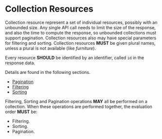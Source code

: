 # Collection Resources

Collection resource represent a set of individual resources, possibly with an unbounded size. Any single API call needs to limit the size of the response, and also the time to compute the response, so unbounded collections must support pagination. Collection resources also may have special parameters for filtering and sorting. Collection resources __MUST__ be given plural names, unless a plural is not available (like _furniture_).

Every resource **SHOULD** be identified by an identifier, called `id` in the response data.

Details are found in the following sections.

+ [Pagination](Pagination.md)
+ [Filtering](Filtering.md)
+ [Sorting](Sorting.md)

Filtering, Sorting and Pagination operations **MAY** all be performed on a collection. When these operations are performed together, the evaluation order **MUST** be:

+ Filtering.
+ Sorting.
+ Pagination.
